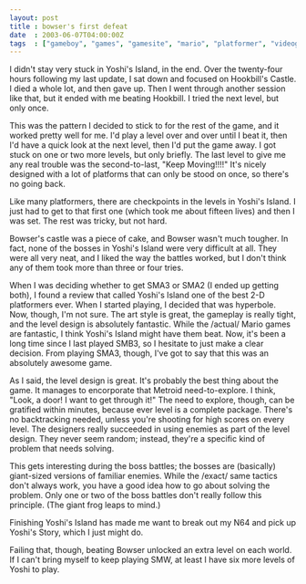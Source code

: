 ```yaml
---
layout: post
title : bowser's first defeat
date  : 2003-06-07T04:00:00Z
tags  : ["gameboy", "games", "gamesite", "mario", "platformer", "videogame"]
---
```

I didn't stay very stuck in Yoshi's Island, in the end.  Over the twenty-four hours following my last update, I sat down and focused on Hookbill's Castle.  I died a whole lot, and then gave up.  Then I went through another session like that, but it ended with me beating Hookbill.  I tried the next level, but only once.

This was the pattern I decided to stick to for the rest of the game, and it worked pretty well for me.  I'd play a level over and over until I beat it, then I'd have a quick look at the next level, then I'd put the game away.  I got stuck on one or two more levels, but only briefly.  The last level to give me any real trouble was the second-to-last, "Keep Moving!!!!"  It's nicely designed with a lot of platforms that can only be stood on once, so there's no going back.

Like many platformers, there are checkpoints in the levels in Yoshi's Island. I just had to get to that first one (which took me about fifteen lives) and then I was set.  The rest was tricky, but not hard.

Bowser's castle was a piece of cake, and Bowser wasn't much tougher.  In fact, none of the bosses in Yoshi's Island were very difficult at all.  They were all very neat, and I liked the way the battles worked, but I don't think any of them took more than three or four tries.

When I was deciding whether to get SMA3 or SMA2 (I ended up getting both), I found a review that called Yoshi's Island one of the best 2-D platformers ever. When I started playing, I decided that was hyperbole.  Now, though, I'm not sure.  The art style is great, the gameplay is really tight, and the level design is absolutely fantastic.  While the /actual/ Mario games are fantastic, I think Yoshi's Island might have them beat.  Now, it's been a long time since I last played SMB3, so I hesitate to just make a clear decision. From playing SMA3, though, I've got to say that this was an absolutely awesome game.

As I said, the level design is great.  It's probably the best thing about the game.  It manages to encorporate that Metroid need-to-explore.  I think, "Look, a door!  I want to get through it!"  The need to explore, though, can be gratified within minutes, because ever level is a complete package.  There's no backtracking needed, unless you're shooting for high scores on every level. The designers really succeeded in using enemies as part of the level design. They never seem random; instead, they're a specific kind of problem that needs solving.

This gets interesting during the boss battles; the bosses are (basically) giant-sized versions of familiar enemies.  While the /exact/ same tactics don't always work, you have a good idea how to go about solving the problem. Only one or two of the boss battles don't really follow this principle.  (The giant frog leaps to mind.)

Finishing Yoshi's Island has made me want to break out my N64 and pick up Yoshi's Story, which I just might do.

Failing that, though, beating Bowser unlocked an extra level on each world.  If I can't bring myself to keep playing SMW, at least I have six more levels of Yoshi to play.


